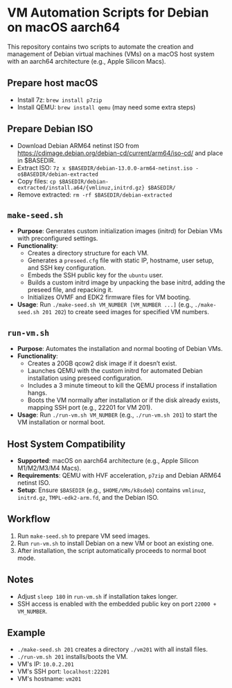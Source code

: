 # VM Automation Scripts for Debian on macOS aarch64

This repository contains two scripts to automate the creation and management of Debian virtual machines (VMs) on a macOS host system with an aarch64 architecture (e.g., Apple Silicon Macs).

## Prepare host macOS
- Install 7z: `brew install p7zip`
- Install QEMU: `brew install qemu` (may need some extra steps)

## Prepare Debian ISO
- Download Debian ARM64 netinst ISO from https://cdimage.debian.org/debian-cd/current/arm64/iso-cd/ and place in $BASEDIR.
- Extract ISO: `7z x $BASEDIR/debian-13.0.0-arm64-netinst.iso -o$BASEDIR/debian-extracted`
- Copy files: `cp $BASEDIR/debian-extracted/install.a64/{vmlinuz,initrd.gz} $BASEDIR/`
- Remove extracted: `rm -rf $BASEDIR/debian-extracted`

## `make-seed.sh`
- **Purpose**: Generates custom initialization images (initrd) for Debian VMs with preconfigured settings.
- **Functionality**: 
  - Creates a directory structure for each VM.
  - Generates a `preseed.cfg` file with static IP, hostname, user setup, and SSH key configuration.
  - Embeds the SSH public key for the `ubuntu` user.
  - Builds a custom initrd image by unpacking the base initrd, adding the preseed file, and repacking it.
  - Initializes OVMF and EDK2 firmware files for VM booting.
- **Usage**: Run `./make-seed.sh VM_NUMBER [VM_NUMBER ...]` (e.g., `./make-seed.sh 201 202`) to create seed images for specified VM numbers.

## `run-vm.sh`
- **Purpose**: Automates the installation and normal booting of Debian VMs.
- **Functionality**:
  - Creates a 20GB qcow2 disk image if it doesn’t exist.
  - Launches QEMU with the custom initrd for automated Debian installation using preseed configuration.
  - Includes a 3 minute timeout to kill the QEMU process if installation hangs.
  - Boots the VM normally after installation or if the disk already exists, mapping SSH port (e.g., 22201 for VM 201).
- **Usage**: Run `./run-vm.sh VM_NUMBER` (e.g., `./run-vm.sh 201`) to start the VM installation or normal boot.

## Host System Compatibility
- **Supported**: macOS on aarch64 architecture (e.g., Apple Silicon M1/M2/M3/M4 Macs).
- **Requirements**: QEMU with HVF acceleration, `p7zip` and Debian ARM64 netinst ISO.
- **Setup**: Ensure `$BASEDIR` (e.g., `$HOME/VMs/k8sdeb`) contains `vmlinuz`, `initrd.gz`, `TMPL-edk2-arm.fd`, and the Debian ISO.

## Workflow
1. Run `make-seed.sh` to prepare VM seed images.
2. Run `run-vm.sh` to install Debian on a new VM or boot an existing one.
3. After installation, the script automatically proceeds to normal boot mode.

## Notes
- Adjust `sleep 180` in `run-vm.sh` if installation takes longer.
- SSH access is enabled with the embedded public key on port `22000 + VM_NUMBER`.

## Example
- `./make-seed.sh 201` creates a directory `./vm201` with all install files.
- `./run-vm.sh 201` installs/boots the VM.
- VM's IP: `10.0.2.201`
- VM's SSH port: `localhost:22201`
- VM's hostname: `vm201`
